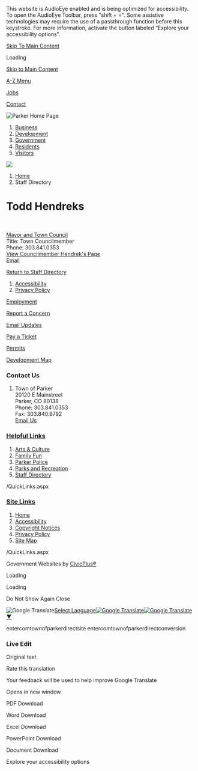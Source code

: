 This website is AudioEye enabled and is being optimized for accessibility. To open the AudioEye Toolbar, press "shift + =". Some assistive technologies may require the use of a passthrough function before this keystroke. For more information, activate the button labeled “Explore your accessibility options”.

[Skip To Main Content](https://www.parkeronline.org/directory.aspx?EID=431%2F)

Loading

[Skip to Main Content](https://www.parkeronline.org/directory.aspx?EID=431%2F)

[A-Z Menu](https://www.parkeronline.org/2172/A-to-Z-Directory)

[Jobs](https://www.parkeronline.org/201/Employment-Opportunities)

[Contact](https://www.parkeronline.org/144)

![Parker Home Page](https://www.parkeronline.org/ImageRepository/Document?documentID=27913)

1. [Business](https://www.parkeronline.org/54/Business)
2. [Development](https://www.parkeronline.org/2174/Development)
3. [Government](https://www.parkeronline.org/27/Government)
4. [Residents](https://www.parkeronline.org/55/Residents)
5. [Visitors](https://www.parkeronline.org/2022/Visitors)

<!--THE END-->

![](https://www.parkeronline.org/ImageRepository/Document?documentID=27914)

1. [Home](https://www.parkeronline.org)
2. Staff Directory

# Todd Hendreks

 

[Mayor and Town Council](https://www.parkeronline.org/Directory.aspx?DID=4)  
Title: Town Councilmember  
Phone: 303.841.0353  
[View Councilmember Hendrek's Page](https://www.parkeronline.org/2309/Todd-Hendreks)  
[Email](mailto:thendreks@parkerco.gov)

[Return to Staff Directory](https://www.parkeronline.org/Directory.aspx)

1. [Accessibility](https://www.parkeronline.org/2395/Accessibility)
2. [Privacy Policy](https://www.parkeronline.org/2229/Privacy-Policy)

[Employment](https://www.parkeronline.org/201/Employment-Opportunities)

[Report a Concern](https://prkc-trk.aspgov.com/eTRAKiT/CRM/issue.aspx)

[Email Updates](https://www.parkeronline.org/list.aspx)

[Pay a Ticket](https://mobile.citepayusa.com/?agency=parkerMUNIco)

[Permits](https://prkc-trk.aspgov.com/eTRAKiT)

[Development Map](https://parkerco.maps.arcgis.com/apps/Shortlist/index.html?appid=7879283391d3453da213a439f2dca232)

### Contact Us

1. Town of Parker  
   20120 E Mainstreet  
   Parker, CO 80138  
   Phone: 303.841.0353  
   Fax: 303.840.9792  
   [Email Us](mailto:town@parkerco.gov)

### [Helpful Links](https://www.parkeronline.org/QuickLinks.aspx?CID=157)

1. [Arts &amp; Culture](https://parkerarts.org)
2. [Family Fun](https://www.parkeronline.org/2032/Family-Fun)
3. [Parker Police](https://parkerpd.org)
4. [Parks and Recreation](https://www.parkerrec.com)
5. [Staff Directory](https://www.parkeronline.org/Directory.aspx)

/QuickLinks.aspx

### [Site Links](https://www.parkeronline.org/QuickLinks.aspx?CID=158)

1. [Home](https://www.parkeronline.org)
2. [Accessibility](https://www.parkeronline.org/2395)
3. [Copyright Notices](https://www.parkeronline.org/site/copyright)
4. [Privacy Policy](https://www.parkeronline.org/2229)
5. [Site Map](https://www.parkeronline.org/sitemap)

/QuickLinks.aspx

Government Websites by [CivicPlus®](https://connect.civicplus.com/referral)

Loading

Loading

Do Not Show Again Close

![Google Translate](https://www.google.com/images/cleardot.gif)[Select Language![Google Translate](https://www.google.com/images/cleardot.gif)​![Google Translate](https://www.google.com/images/cleardot.gif)▼](https://www.parkeronline.org/directory.aspx?EID=431)

entercomtownofparkerdirectsite entercomtownofparkerdirectconversion

### Live Edit

Original text

Rate this translation

Your feedback will be used to help improve Google Translate

Opens in new window

PDF Download

Word Download

Excel Download

PowerPoint Download

Document Download

Explore your accessibility options